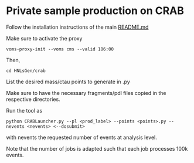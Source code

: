 # Private sample production on CRAB

Follow the installation instructions of the main [README.md](../README.md) 

Make sure to activate the proxy
```
voms-proxy-init --voms cms --valid 186:00
```
Then, 
```
cd HNLsGen/crab
```
List the desired mass/ctau points to generate in <points>.py

Make sure to have the necessary fragments/pdl files copied in the respective directories.

Run the tool as
```
python CRABLauncher.py --pl <prod_label> --points <points>.py --nevents <nevents> <--dosubmit>
```
with nevents the requested number of events at analysis level.

Note that the number of jobs is adapted such that each job processes 100k events.
